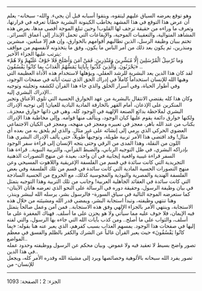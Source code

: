 ------------------------------------------------------------------------

وهو توقع يعرضه السياق عليهم ليتقوه، ويتقوا أسبابه قبل أن يجيء. والله-
سبحانه- يعلم أن عرض هذا التوقع في هذا المشهد يخاطب الكينونة البشرية
خطاباً تعرفه في قرارتها، وتعرف ما وراءه من حقيقة ترجف لها القلوب! وحين
تبلغ الموجة أقصى مدها، بعرض هذه المشاهد المتوالية، والتعقيبات الموحية،
والإيقاعات التي تحمل الإنذار إلى أعماق السرائر.. تختم ببيان وظيفة الرسل،
الذين تطالبهم أقوامهم بالخوارق، وإن هم إلا مبلغين، مبشرين ومنذرين، ثم
يكون بعد ذلك من أمر الناس ما يكون، وفق ما يتخذونه لأنفسهم من مواقف يترتب
عليها الجزاء الأخير:  
«وَما نُرْسِلُ الْمُرْسَلِينَ إِلَّا مُبَشِّرِينَ وَمُنْذِرِينَ. فَمَنْ آمَنَ وَأَصْلَحَ فَلا خَوْفٌ عَلَيْهِمْ وَلا
هُمْ يَحْزَنُونَ. وَالَّذِينَ كَذَّبُوا بِآياتِنا يَمَسُّهُمُ الْعَذابُ بِما كانُوا يَفْسُقُونَ» ..  
لقد كان هذا الدين يعد البشرية للرشد العقلي، ويؤهلها لاستخدام هذه الأداة
العظيمة التي وهبها الله للإنسان استخداماً كاملاً في إدراك الحق الذي تنبث
آياته في صفحات الوجود، وفي أطوار الحياة، وفي أسرار الخلق والذي جاء هذا
القرآن لكشفه وتجليته وتوجيه الإدراك البشري إليه..  
وكان هذا كله يقتضي الانتقال بالبشرية من عهد الخوارق الحسية التي تلوي
الأعناق وتجبر المنكرين على الإذعان، أمام القهر بالخارقة المادية البادية
للعيان! إلى توجيه الإدراك البشري لملاحظة بدائع الصنعة الإلهية في الوجود
كله. وهي في ذاتها خوارق معجزة.. ولكنها خوارق دائمة يقوم عليها كيان
الوجود، ويتألف منها قوامه. وإلى مخاطبة هذا الإدراك بكتاب من عند الله
باهر، معجز في تعبيره ومعجز في منهجه، ومعجز في الكيان الاجتماعي العضوي
الحركي الذي يرمي إلى إنشائه على غير مثال. والذي لم يلحق به من بعده أي
مثال! وقد اقتضى هذا الأمر تربية طويلة، وتوجيهاً طويلاً، حتى يألف الإدراك
البشري هذا اللون من النقلة، وهذا المدى من الرقي وحتى يتجه الإنسان إلى
قراءة سفر الوجود بإدراكه البشري، في ظل التوجيه الرباني، والضبط القرآني،
والتربية النبوية.. قراءة هذا السفر قراءة غيبية واقعية إيجابية في آن
واحد، بعيدة عن منهج التصورات الذهنية التجريدية التي كانت سائدة في قسم من
الفلسفة الإغريقية واللاهوت المسيحي وعن منهج التصورات الحسية المادية التي
كانت سائدة في قسم من تلك الفلسفة وفي بعض الفلسفة الهندية والمصرية
والبوذية والمجوسية كذلك، مع الخروج من الحسية الساذجة التي كانت سائدة في
العقائد الجاهلية العربية! وجانب من تلك التربية وهذا التوجيه يتمثل في
بيان وظيفة الرسول، وحقيقة دوره في الرسالة على النحو الذي تعرضه هاتان
الآيتان- كما ستعرضه الموجة التالية في سياق السورة- فالرسول بشر، يرسله
الله ليبشر وينذر، وهنا تنتهي وظيفته، وتبدأ استجابة البشر، ويمضي قدر الله
ومشيئته من خلال هذه الاستجابة، وينتهي الأمر بالجزاء الإلهي وفق هذه
الاستجابة.. فمن آمن وعمل صالحاً يتمثل فيه الإيمان، فلا خوف عليه مما سيأتي
ولا هو يحزن على ما أسلف. فهناك المغفرة على ما أسلف، والثواب على ما
أصلح.. ومن كذب بآيات الله التي جاءه بها الرسول، والتي لفته إليها في
صفحات هذا الوجود. يمسهم العذاب بسبب كفرهم، الذي يعبر عنه هنا بقوله: «بِما
كانُوا يَفْسُقُونَ» حيث يعبر القرآن غالباً عن الشرك والكفر بالظلم والفسق في
معظم المواضع..  
تصور واضح بسيط لا تعقيد فيه ولا غموض. وبيان محكم عن الرسول ووظيفته وحدود
عمله في هذا الدين..  
تصور يفرد الله سبحانه بالألوهية وخصائصها ويرد إلى مشيئة الله وقدره الأمر
كله، ويجعل للإنسان- من

------------------------------------------------------------------------

الجزء: 2 ¦ الصفحة: 1093

